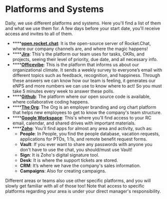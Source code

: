 # Platforms and Systems

Daily, we use different platforms and systems. Here you'll find a list of them and what we use them for. A few days before your start date, you'll receive access and invites to all of them.

* \*\*\*\*[**open.rocket.chat**](https://open.rocket.chat/): It is the open-source server of Rocket.Chat, where our company channels are, and where the magic happens!
* \*\*\*\*[**Jira**](https://rocketchat.atlassian.net/jira/projects?selectedProjectType=business): This's the platform our team uses for tasks, OKRs, and projects, seeing their level of priority, due date, and all necessary info.
* \*\*\*\*[**Officevibe**](https://app.officevibe.com/): This is the platform that informs us about our organizational climate. It sends a weekly survey to everyone’s email with different topics such as feedback, recognition, and happiness. Through these answers we can know how our team is feeling, it generates our eNPS and more numbers we can use to know where to act! So you must take 5 minutes every week to answer these polls.
* \*\*\*\*[**Github**](https://github.com/): The platform where our open source code is available, where collaborative coding happens.
* \*\*\*\*[**The Org**](https://theorg.com/org/rocket-chat): The Org is an employer branding and org chart platform that helps new employees to get to know the company's team structure.
* \*\*\*\*[**Google Workspace**](https://workspace.google.com/intl/pt-BR/?utm\_source=google\&utm\_medium=cpc\&utm\_campaign=latam-BR-all-pt-dr-bkws-all-all-trial-e-dr-1605540-LUAC0011904\&utm\_content=text-ad-none-any-DEV\_c-CRE\_471186036169-ADGP\_Hybrid+%7C+BKWS+-+EXA+%7C+Txt+\~+Google+Workspace-KWID\_43700057748921993-kwd-346911454270\&utm\_term=KW\_google%20workspace-ST\_google+workspace&--\&gclid=CjwKCAiAjPyfBhBMEiwAB2CCIrk-FYqz1TqvRppiUK7rbwhS4ClWyKdhZV-zOv5qGJwgoDJftwQZ7xoCmcYQAvD\_BwE\&gclsrc=aw.ds): This's where you'll find access to your RC email, calendar, and shared drives with important materials.&#x20;
* \*\*\*\*[**Zoho**](https://www.zoho.com/): You'll find apps for almost any area and activity, such as:
  * **People**: In People, you find the people database, vacation requests, applications for PTOs, 1:1s, and remote benefit request forms.&#x20;
  * **Vault**: If you ever want to share any passwords with anyone you don't have to use the chat, you should/must use Vault!
  * **Sign**: It is Zoho's digital signature tool.
  * **Desk**: It is where the support tickets are stored.
  * **CRM**: It’s where we have the company's sales information.
  * **Campaigns**: Also for creating campaigns.

Different areas or teams also use other specific platforms, and you will slowly get familiar with all of those too! Note that access to specific platforms regarding your area is under your direct manager's responsibility.&#x20;
